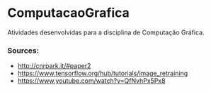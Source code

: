 # ComputacaoGrafica
Atividades desenvolvidas para  a disciplina de Computação Gráfica.

### Sources:
* http://cnrpark.it/#paper2
* https://www.tensorflow.org/hub/tutorials/image_retraining
* https://www.youtube.com/watch?v=QfNvhPx5Px8
